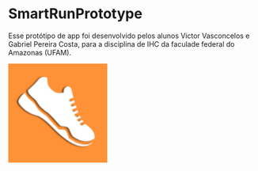 # SmartRunPrototype

Esse protótipo de app foi desenvolvido pelos alunos Victor Vasconcelos e Gabriel Pereira Costa, para a disciplina de IHC da faculade federal do Amazonas (UFAM).

<img src="Preview/icon.png" alt="drawing" width="200"/>